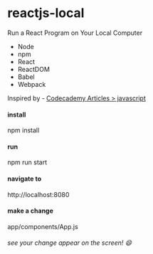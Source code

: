 # reactjs-local
Run a React Program on Your Local Computer

* Node
* npm
* React
* ReactDOM
* Babel
* Webpack

Inspired by - [Codecademy Articles > javascript](https://www.codecademy.com/articles/react-setup-i)

#### install
npm install 

#### run
npm run start

#### navigate to
http://localhost:8080

#### make a change
app/components/App.js

###### see your change appear on the screen! :smile:
